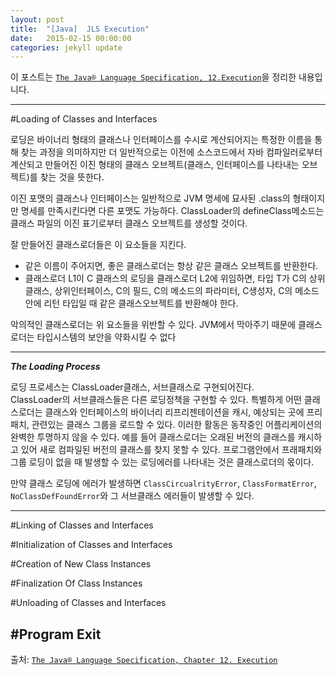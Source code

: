```yaml
---
layout: post
title:  "[Java]  JLS Execution"
date:   2015-02-15 00:00:00
categories: jekyll update
---
```


이 포스트는 [`The Java® Language Specification, 12.Execution`](http://docs.oracle.com/javase/specs/jls/se7/html/jls-12.html#jls-12.1)을 정리한 내용입니다.

---

#Loading of Classes and Interfaces

로딩은 바이너리 형태의 클래스나 인터페이스를 수시로 계산되어지는 특정한 이름을 통해 찾는 과정을 의미하지만 더 일반적으로는 이전에 소스코드에서 자바 컴파일러로부터 계산되고 만들어진 이진 형태의 클래스 오브젝트(클래스, 인터페이스를 나타내는 오브젝트)를 찾는 것을 뜻한다.

이진 포맷의 클래스나 인터페이스는 일반적으로 JVM 명세에 묘사된 .class의 형태이지만 명세를 만족시킨다면 다른 포맷도 가능하다. ClassLoader의 defineClass메소드는 클래스 파일의 이진 표기로부터 클래스 오브젝트를 생성할 것이다.

잘 만들어진 클래스로더들은 이 요소들을 지킨다.  

* 같은 이름이 주어지면, 좋은 클래스로더는 항상 같은 클래스 오브젝트를 반환한다.
* 클래스로더 L1이 C 클래스의 로딩을 클래스로더 L2에 위임하면, 타입 T가 C의 상위클래스, 상위인터페이스, C의 필드, C의 메소드의 파라미터, C생성자, C의 메소드안에 리턴 타입일 때 같은 클래스오브젝트를 반환해야 한다.

악의적인 클래스로더는 위 요소들을 위반할 수 있다. JVM에서 막아주기 때문에 클래스로더는 타입시스템의 보안을 약화시킬 수 없다

---

***The Loading Process***
 
로딩 프로세스는 ClassLoader클래스, 서브클래스로 구현되어진다.  
ClassLoader의 서브클래스들은 다른 로딩정책을 구현할 수 있다. 특별하게 어떤 클래스로더는 클래스와 인터페이스의 바이너리 리프리젠테이션을 캐시, 예상되는 곳에 프리패치, 관련있는 클래스 그룹을 로드할 수 있다. 이러한 활동은 동작중인 어플리케이션의 완벽한 투명하지 않을 수 있다. 예를 들어 클래스로더는 오래된 버전의 클래스를 캐시하고 있어 새로 컴파일된 버전의 클래스를 찾지 못할 수 있다. 프로그램안에서 프래패치와 그룹 로딩이 없을 때 발생할 수 있는 로딩에러를 나타내는 것은 클래스로더의 몫이다.

만약 클래스 로딩에 에러가 발생하면 `ClassCircualrityError`, `ClassFormatError`, `NoClassDefFoundError`와 그 서브클래스 에러들이 발생할 수 있다.

---

#Linking of Classes and Interfaces

#Initialization of Classes and Interfaces

#Creation of New Class Instances

#Finalization Of Class Instances

#Unloading of Classes and Interfaces

#Program Exit
--- 

출처: [`The Java® Language Specification, Chapter 12. Execution`](http://docs.oracle.com/javase/specs/jls/se7/html/jls-12.html#jls-12.1) 